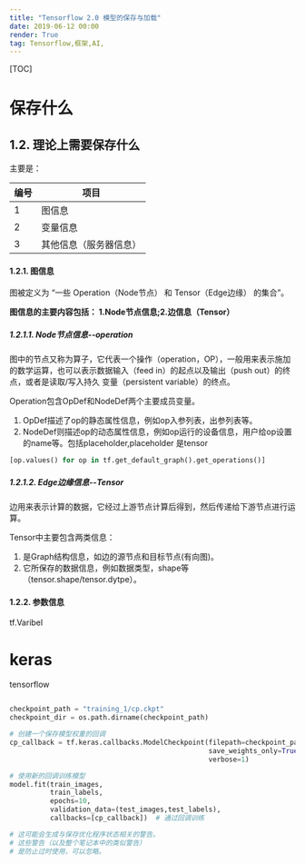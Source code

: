 ```yaml
---
title: "Tensorflow 2.0 模型的保存与加载"
date: 2019-06-12 00:00
render: True 
tag: Tensorflow,框架,AI,
---
```


[TOC]

# 保存什么


## 1.2. 理论上需要保存什么

主要是：

| 编号 | 项目                   |
| ---- | ---------------------- |
| 1    | 图信息                 |
| 2    | 变量信息               |
| 3    | 其他信息（服务器信息） |

#### 1.2.1. 图信息
图被定义为 “一些 Operation（Node节点） 和 Tensor（Edge边缘） 的集合”。

**图信息的主要内容包括： 1.Node节点信息;2.边信息（Tensor）**

##### 1.2.1.1. Node节点信息--operation
   图中的节点又称为算子，它代表一个操作（operation，OP），一般用来表示施加的数学运算，也可以表示数据输入（feed in）的起点以及输出（push out）的终点，或者是读取/写入持久 变量（persistent variable）的终点。

Operation包含OpDef和NodeDef两个主要成员变量。
1. OpDef描述了op的静态属性信息，例如op入参列表，出参列表等。
2. NodeDef则描述op的动态属性信息，例如op运行的设备信息，用户给op设置的name等。包括placeholder,placeholder 是tensor 

```python
[op.values() for op in tf.get_default_graph().get_operations()]
```
##### 1.2.1.2. Edge边缘信息--Tensor
边用来表示计算的数据，它经过上游节点计算后得到，然后传递给下游节点进行运算。

Tensor中主要包含两类信息：
1. 是Graph结构信息，如边的源节点和目标节点(有向图)。
2. 它所保存的数据信息，例如数据类型，shape等（tensor.shape/tensor.dytpe）。


#### 1.2.2. 参数信息

tf.Varibel 

# keras 

tensorflow 

```python

checkpoint_path = "training_1/cp.ckpt"
checkpoint_dir = os.path.dirname(checkpoint_path)

# 创建一个保存模型权重的回调
cp_callback = tf.keras.callbacks.ModelCheckpoint(filepath=checkpoint_path,
                                                 save_weights_only=True,
                                                 verbose=1)

# 使用新的回调训练模型
model.fit(train_images, 
          train_labels,  
          epochs=10,
          validation_data=(test_images,test_labels),
          callbacks=[cp_callback])  # 通过回调训练

# 这可能会生成与保存优化程序状态相关的警告。
# 这些警告（以及整个笔记本中的类似警告）
# 是防止过时使用，可以忽略。
```



